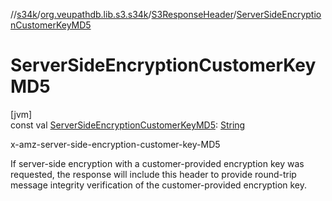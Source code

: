 //[s34k](../../../index.md)/[org.veupathdb.lib.s3.s34k](../index.md)/[S3ResponseHeader](index.md)/[ServerSideEncryptionCustomerKeyMD5](-server-side-encryption-customer-key-m-d5.md)

# ServerSideEncryptionCustomerKeyMD5

[jvm]\
const val [ServerSideEncryptionCustomerKeyMD5](-server-side-encryption-customer-key-m-d5.md): [String](https://kotlinlang.org/api/latest/jvm/stdlib/kotlin/-string/index.html)

x-amz-server-side-encryption-customer-key-MD5

If server-side encryption with a customer-provided encryption key was requested, the response will include this header to provide round-trip message integrity verification of the customer-provided encryption key.
